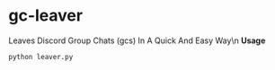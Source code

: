# gc-leaver
Leaves Discord Group Chats (gcs) In A Quick And Easy Way\n
**Usage**
```py
python leaver.py
```
